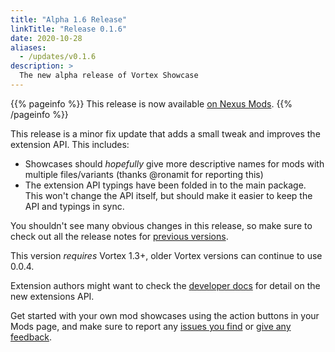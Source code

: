 ```yaml
---
title: "Alpha 1.6 Release"
linkTitle: "Release 0.1.6"
date: 2020-10-28
aliases:
  - /updates/v0.1.6
description: >
  The new alpha release of Vortex Showcase
---
```


{{% pageinfo %}}
This release is now available [on Nexus Mods](https://www.nexusmods.com/site/mods/145?tab=files).
{{% /pageinfo %}}

This release is a minor fix update that adds a small tweak and improves the extension API. This includes:

- Showcases should *hopefully* give more descriptive names for mods with multiple files/variants (thanks @ronamit for reporting this)
- The extension API typings have been folded in to the main package. This won't change the API itself, but should make it easier to keep the API and typings in sync.

You shouldn't see many obvious changes in this release, so make sure to check out all the release notes for [previous versions](/updates).

This version *requires* Vortex 1.3+, older Vortex versions can continue to use 0.0.4.

Extension authors might want to check the [developer docs](/docs/developer/extensions) for detail on the new extensions API.

Get started with your own mod showcases using the action buttons in your Mods page, and make sure to report any [issues you find](https://github.com/agc93/vortex-showcase) or [give any feedback](https://www.nexusmods.com/site/mods/145?tab=posts).